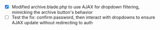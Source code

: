 - [x] Modified archive.blade.php to use AJAX for dropdown filtering, mimicking the archive button's behavior
- [ ] Test the fix: confirm password, then interact with dropdowns to ensure AJAX update without redirecting to auth
